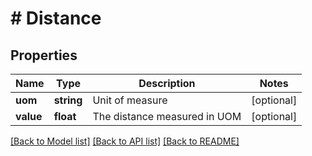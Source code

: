 # # Distance

## Properties

Name | Type | Description | Notes
------------ | ------------- | ------------- | -------------
**uom** | **string** | Unit of measure | [optional]
**value** | **float** | The distance measured in UOM | [optional]

[[Back to Model list]](../../README.md#models) [[Back to API list]](../../README.md#endpoints) [[Back to README]](../../README.md)
